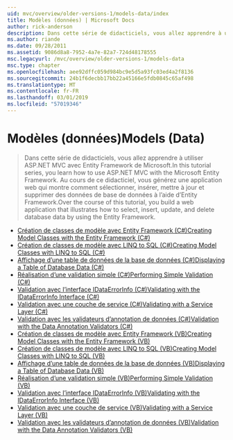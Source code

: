 ```yaml
---
uid: mvc/overview/older-versions-1/models-data/index
title: Modèles (données) | Microsoft Docs
author: rick-anderson
description: Dans cette série de didacticiels, vous allez apprendre à utiliser ASP.NET MVC avec Entity Framework de Microsoft. Au cours de ce didacticiel, vous générez une application web...
ms.author: riande
ms.date: 09/28/2011
ms.assetid: 9086d8a8-7952-4a7e-82a7-724d48178555
msc.legacyurl: /mvc/overview/older-versions-1/models-data
msc.type: chapter
ms.openlocfilehash: aee92dffc059d984bc9e5d5a93fc03ed4a2f8136
ms.sourcegitcommit: 24b1f6decbb17bb22a45166e5fdb0845c65af498
ms.translationtype: MT
ms.contentlocale: fr-FR
ms.lasthandoff: 03/01/2019
ms.locfileid: "57019346"
---
```

<a name="models-data"></a><span data-ttu-id="8963b-104">Modèles (données)</span><span class="sxs-lookup"><span data-stu-id="8963b-104">Models (Data)</span></span>
====================
> <span data-ttu-id="8963b-105">Dans cette série de didacticiels, vous allez apprendre à utiliser ASP.NET MVC avec Entity Framework de Microsoft.</span><span class="sxs-lookup"><span data-stu-id="8963b-105">In this tutorial series, you learn how to use ASP.NET MVC with the Microsoft Entity Framework.</span></span> <span data-ttu-id="8963b-106">Au cours de ce didacticiel, vous générez une application web qui montre comment sélectionner, insérer, mettre à jour et supprimer des données de base de données à l’aide d’Entity Framework.</span><span class="sxs-lookup"><span data-stu-id="8963b-106">Over the course of this tutorial, you build a web application that illustrates how to select, insert, update, and delete database data by using the Entity Framework.</span></span>


- [<span data-ttu-id="8963b-107">Création de classes de modèle avec Entity Framework (C#)</span><span class="sxs-lookup"><span data-stu-id="8963b-107">Creating Model Classes with the Entity Framework (C#)</span></span>](creating-model-classes-with-the-entity-framework-cs.md)
- [<span data-ttu-id="8963b-108">Création de classes de modèle avec LINQ to SQL (C#)</span><span class="sxs-lookup"><span data-stu-id="8963b-108">Creating Model Classes with LINQ to SQL (C#)</span></span>](creating-model-classes-with-linq-to-sql-cs.md)
- [<span data-ttu-id="8963b-109">Affichage d’une table de données de la base de données (C#)</span><span class="sxs-lookup"><span data-stu-id="8963b-109">Displaying a Table of Database Data (C#)</span></span>](displaying-a-table-of-database-data-cs.md)
- [<span data-ttu-id="8963b-110">Réalisation d’une validation simple (C#)</span><span class="sxs-lookup"><span data-stu-id="8963b-110">Performing Simple Validation (C#)</span></span>](performing-simple-validation-cs.md)
- [<span data-ttu-id="8963b-111">Validation avec l’interface IDataErrorInfo (C#)</span><span class="sxs-lookup"><span data-stu-id="8963b-111">Validating with the IDataErrorInfo Interface (C#)</span></span>](validating-with-the-idataerrorinfo-interface-cs.md)
- [<span data-ttu-id="8963b-112">Validation avec une couche de service (C#)</span><span class="sxs-lookup"><span data-stu-id="8963b-112">Validating with a Service Layer (C#)</span></span>](validating-with-a-service-layer-cs.md)
- [<span data-ttu-id="8963b-113">Validation avec les validateurs d’annotation de données (C#)</span><span class="sxs-lookup"><span data-stu-id="8963b-113">Validation with the Data Annotation Validators (C#)</span></span>](validation-with-the-data-annotation-validators-cs.md)
- [<span data-ttu-id="8963b-114">Création de classes de modèle avec Entity Framework (VB)</span><span class="sxs-lookup"><span data-stu-id="8963b-114">Creating Model Classes with the Entity Framework (VB)</span></span>](creating-model-classes-with-the-entity-framework-vb.md)
- [<span data-ttu-id="8963b-115">Création de classes de modèle avec LINQ to SQL (VB)</span><span class="sxs-lookup"><span data-stu-id="8963b-115">Creating Model Classes with LINQ to SQL (VB)</span></span>](creating-model-classes-with-linq-to-sql-vb.md)
- [<span data-ttu-id="8963b-116">Affichage d’une table de données de la base de données (VB)</span><span class="sxs-lookup"><span data-stu-id="8963b-116">Displaying a Table of Database Data (VB)</span></span>](displaying-a-table-of-database-data-vb.md)
- [<span data-ttu-id="8963b-117">Réalisation d’une validation simple (VB)</span><span class="sxs-lookup"><span data-stu-id="8963b-117">Performing Simple Validation (VB)</span></span>](performing-simple-validation-vb.md)
- [<span data-ttu-id="8963b-118">Validation avec l’interface IDataErrorInfo (VB)</span><span class="sxs-lookup"><span data-stu-id="8963b-118">Validating with the IDataErrorInfo Interface (VB)</span></span>](validating-with-the-idataerrorinfo-interface-vb.md)
- [<span data-ttu-id="8963b-119">Validation avec une couche de service (VB)</span><span class="sxs-lookup"><span data-stu-id="8963b-119">Validating with a Service Layer (VB)</span></span>](validating-with-a-service-layer-vb.md)
- [<span data-ttu-id="8963b-120">Validation avec les validateurs d’annotation de données (VB)</span><span class="sxs-lookup"><span data-stu-id="8963b-120">Validation with the Data Annotation Validators (VB)</span></span>](validation-with-the-data-annotation-validators-vb.md)
